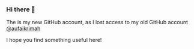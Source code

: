 ### Hi there 👋

The is my new GitHub account, as I lost access to my old GitHub account [@aufaikrimah](https://github.com/aufaikrimah)

I hope you find something useful here!

